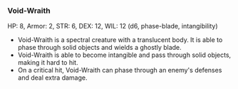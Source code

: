 ### Void-Wraith

HP: 8, Armor: 2, STR: 6, DEX: 12, WIL: 12 (d6, phase-blade, intangibility)

- Void-Wraith is a spectral creature with a translucent body. It is able to phase through solid objects and wields a ghostly blade.
- Void-Wraith is able to become intangible and pass through solid objects, making it hard to hit.
- On a critical hit, Void-Wraith can phase through an enemy's defenses and deal extra damage.

